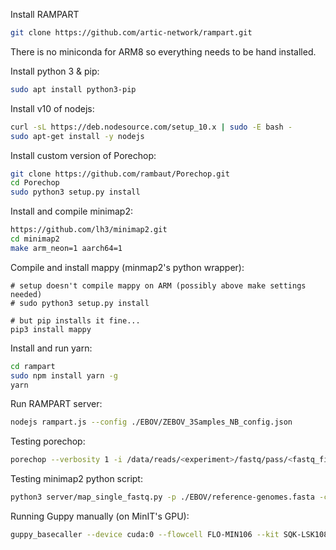 Install RAMPART
```bash
git clone https://github.com/artic-network/rampart.git
```

There is no miniconda for ARM8 so everything needs to be hand installed.

Install python 3 & pip:
```bash
sudo apt install python3-pip
```

Install v10 of nodejs:
```bash
curl -sL https://deb.nodesource.com/setup_10.x | sudo -E bash -
sudo apt-get install -y nodejs
```

Install custom version of Porechop:
```bash
git clone https://github.com/rambaut/Porechop.git
cd Porechop
sudo python3 setup.py install
```

Install and compile minimap2:
```bash
https://github.com/lh3/minimap2.git
cd minimap2
make arm_neon=1 aarch64=1
```

Compile and install mappy (minmap2's python wrapper):
```
# setup doesn't compile mappy on ARM (possibly above make settings needed)
# sudo python3 setup.py install

# but pip installs it fine...
pip3 install mappy
```

Install and run yarn:
```bash
cd rampart
sudo npm install yarn -g
yarn
```

Run RAMPART server:
```bash
nodejs rampart.js --config ./EBOV/ZEBOV_3Samples_NB_config.json
```



Testing porechop:
```bash
porechop --verbosity 1 -i /data/reads/<experiment>/fastq/pass/<fastq_file>.fastq -o /data/reads/<experiment>/porechop/demuxed.fastq --discard_middle --require_two_barcodes --barcode_threshold 80 --threads 2 --check_reads 10000 --barcode_diff 5 --barcode_labels
```

Testing minimap2 python script:
```bash
python3 server/map_single_fastq.py -p ./EBOV/reference-genomes.fasta -c ./coordinate_reference.fasta -f /data/reads/<experiment>/porechop/demuxed.fastq 
```

Running Guppy manually (on MinIT's GPU):
```bash
guppy_basecaller --device cuda:0 --flowcell FLO-MIN106 --kit SQK-LSK108 --recursive -i /data/reads/<experiment>/fast5/ -s ./basecalled
```